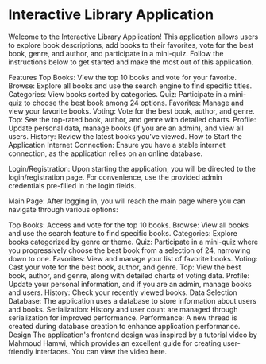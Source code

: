 
<h1>Interactive Library Application</h1>
Welcome to the Interactive Library Application! This application allows users to explore book descriptions, add books to their favorites, vote for the best book, genre, and author, and participate in a mini-quiz. Follow the instructions below to get started and make the most out of this application.

Features
Top Books: View the top 10 books and vote for your favorite.
Browse: Explore all books and use the search engine to find specific titles.
Categories: View books sorted by categories.
Quiz: Participate in a mini-quiz to choose the best book among 24 options.
Favorites: Manage and view your favorite books.
Voting: Vote for the best book, author, and genre.
Top: See the top-rated book, author, and genre with detailed charts.
Profile: Update personal data, manage books (if you are an admin), and view all users.
History: Review the latest books you've viewed.
How to Start the Application
Internet Connection: Ensure you have a stable internet connection, as the application relies on an online database.

Login/Registration: Upon starting the application, you will be directed to the login/registration page. For convenience, use the provided admin credentials pre-filled in the login fields.

Main Page: After logging in, you will reach the main page where you can navigate through various options:

Top Books: Access and vote for the top 10 books.
Browse: View all books and use the search feature to find specific books.
Categories: Explore books categorized by genre or theme.
Quiz: Participate in a mini-quiz where you progressively choose the best book from a selection of 24, narrowing down to one.
Favorites: View and manage your list of favorite books.
Voting: Cast your vote for the best book, author, and genre.
Top: View the best book, author, and genre, along with detailed charts of voting data.
Profile: Update your personal information, and if you are an admin, manage books and users.
History: Check your recently viewed books.
Data Selection
Database: The application uses a database to store information about users and books.
Serialization: History and user count are managed through serialization for improved performance.
Performance: A new thread is created during database creation to enhance application performance.
Design
The application's frontend design was inspired by a tutorial video by Mahmoud Hamwi, which provides an excellent guide for creating user-friendly interfaces. You can view the video here.
